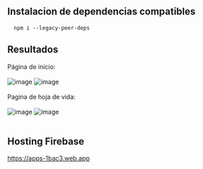 ## Instalacion de dependencias compatibles
```
  npm i --legacy-peer-deps
```
## Resultados
Página de inicio: <br><br>
![image](https://github.com/Miguel-Paredes/Segunda-evaluaci-n/assets/111138912/e37e378f-e4c3-446c-ab17-9762116e8215)
![image](https://github.com/Miguel-Paredes/Segunda-evaluaci-n/assets/111138912/ecf96aa3-8f23-4f0d-bc99-1bc0d3d0d97e)<br><br>
Pagina de hoja de vida: <br><br>
![image](https://github.com/Miguel-Paredes/Segunda-evaluaci-n/assets/111138912/3fc67823-89d1-42be-acfb-e17522fa7671)
![image](https://github.com/Miguel-Paredes/Segunda-evaluaci-n/assets/111138912/4841ec13-d4e1-41e7-b908-3a9056d9e99b)<br><br>

## Hosting Firebase
https://apps-1bac3.web.app
